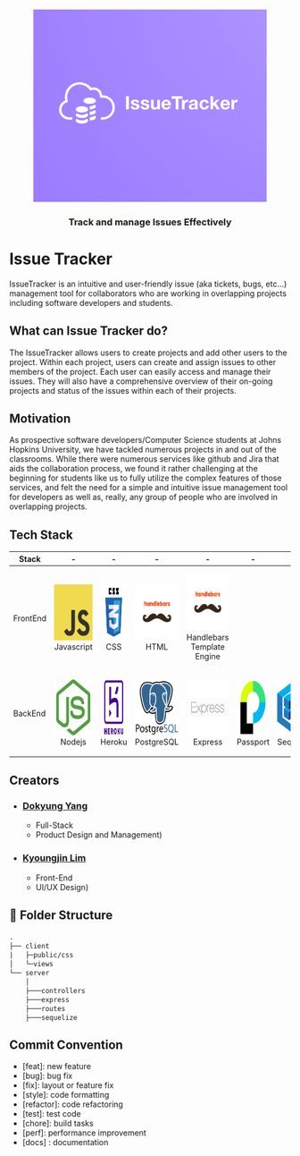<br />
<p align="center">
    <img src="./assets/logo.png">
    <h3 align="center">Track and manage Issues Effectively</h3>

# Issue Tracker 
IssueTracker is an intuitive and user-friendly issue (aka tickets, bugs, etc...) management tool for collaborators who are working in overlapping projects including software developers and students. 

## What can Issue Tracker do?
The IssueTracker allows users to create projects and add other users to the project. Within each project, users can create and assign issues to other members of the project. Each user can easily access and manage their issues. They will also have a comprehensive overview of their on-going projects and status of the issues within each of their projects. 

## Motivation 
As prospective software developers/Computer Science students at Johns Hopkins University, we have tackled numerous projects in and out of the classrooms. While there were numerous services like github and Jira that aids the collaboration process, we found it rather challenging at the beginning for students like us to fully utilize the complex features of those services, and felt the need for a simple and intuitive issue management tool for developers as well as, really, any group of people who are involved in overlapping projects. 

## Tech Stack

| Stack   | -                                                                                                   | -                                                                                                  | -                                                                                                 | -                                                                                                | -                                                                                                                | -                                                                                                   |                                                       
| -------- | -------------------------------------------------------------------------------------------------- | ------------------------------------------------------------------------------------------------- | ------------------------------------------------------------------------------------------------ | ---------------------------------------------------------------------------------------------------------------- | --------------------------------------------------------------------------------------------------- | --------------------------------------------------------------------------------------------------- | 
| FrontEnd | <p align="center"><img src="./assets/JS-logo.png" width="100" height="100"> <br />Javascript</p> | <p align="center"><img src="./assets/css-logo.png" width="100" height="100"> <br />CSS</p>  | <p align="center"><img src="./assets/handlebars-logo.png" width="100" height="100"> <br />HTML</p>   | <p align="center"><img src="./assets/handlebars-logo.png" width="100" height="100"> <br />Handlebars Template Engine</p> |      |
| BackEnd  | <p align="center"><img src="./assets/node-logo.png" width="100" height="100"> <br />Nodejs</p>   | <p align="center"><img src="./assets/heroku-logo.png" width="100" height="100"> <br />Heroku</p> | <p align="center"><img src="./assets/postgresql-logo.png" width="100" height="100"> <br />PostgreSQL</p> | <p align="center"><img src="./assets/express-logo.png" width="100" height="100"> <br />Express</p>               | <p align="center"><img src="./assets/passport-logo.png" width="100" height="100"> <br />Passport</p> |<p align="center"><img src="./assets/sequelize-logo.png" width="100" height="100"> <br />Sequelize</p> | 


## Creators 

- ### [Dokyung Yang](https://github.com/dokker19)
   - Full-Stack
   - Product Design and Management)
- ### [Kyoungjin Lim](https://github.com/jinny0909)
   - Front-End
   - UI/UX Design)




## :open_file_folder: Folder Structure 
        
    .
    ├── client
    |   ├─public/css
    │   └─views 
    └── server
        │
        ├───controllers
        ├───express
        ├───routes
        ├───sequelize 

## **Commit Convention**

- [feat]: new feature
- [bug]: bug fix
- [fix]: layout or feature fix 
- [style]: code formatting
- [refactor]: code refactoring 
- [test]: test code 
- [chore]: build tasks 
- [perf]: performance improvement
- [docs] : documentation
